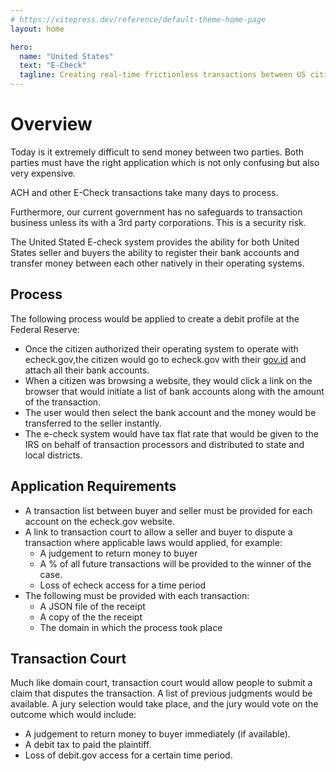 ```yaml
---
# https://vitepress.dev/reference/default-theme-home-page
layout: home

hero:
  name: "United States"
  text: "E-Check"
  tagline: Creating real-time frictionless transactions between US citizens
---
```


# Overview

Today is it extremely difficult to send money between two parties. Both parties must have the right application which is not only confusing but also very expensive.

ACH and other E-Check transactions take many days to process.

Furthermore, our current government has no safeguards to transaction business unless its with a 3rd party corporations. This is a security risk.

The United Stated E-check system provides the ability for both United States seller and buyers the ability to register their bank accounts and transfer money between each other natively in their operating systems.

## Process

The following process would be applied to create a debit profile at the Federal Reserve:

- Once the citizen authorized their operating system to operate with echeck.gov,the citizen would go to echeck.gov with their [gov.id](/government-os-services/id-gov/) and attach all their bank accounts.
- When a citizen was browsing a website, they would click a link on the browser that would initiate a list of bank accounts along with the amount of the transaction.
- The user would then select the bank account and the money would be transferred to the seller instantly.
- The e-check system would have tax flat rate that would be given to the IRS on behalf of transaction processors and distributed to state and local districts.

## Application Requirements

- A transaction list between buyer and seller must be provided for each account on the echeck.gov website.
- A link to transaction court to allow a seller and buyer to dispute a transaction where applicable laws would applied, for example:
  - A judgement to return money to buyer
  - A % of all future transactions will be provided to the winner of the case.
  - Loss of echeck access for a time period
- The following must be provided with each transaction:
  - A JSON file of the receipt
  - A copy of the the receipt
  - The domain in which the process took place

## Transaction Court

Much like domain court, transaction court would allow people to submit a claim that disputes the transaction. A list of previous judgments would be available. A jury selection would take place, and the jury would vote on the outcome which would include:

- A judgement to return money to buyer immediately (if available).
- A debit tax to paid the plaintiff.
- Loss of debit.gov access for a certain time period.
